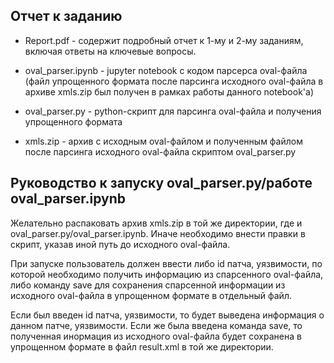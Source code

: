 ## Отчет к заданию
- Report.pdf - содержит подробный отчет к 1-му и 2-му заданиям, включая ответы на ключевые вопросы.

- oval_parser.ipynb - jupyter notebook с кодом парсерса oval-файла (файл упрощенного формата после парсинга исходного oval-файла в архиве xmls.zip был получен в рамках работы данного notebook'а)

- oval_parser.py - python-скрипт для парсинга oval-файла и получения упрощенного формата

- xmls.zip - архив с исходным oval-файлом и полученным файлом после парсинга исходного oval-файла скриптом oval_parser.py

## Руководство к запуску oval_parser.py/работе oval_parser.ipynb
Желательно распаковать архив xmls.zip в той же директории, где и oval_parser.py/oval_parser.ipynb. Иначе необходимо внести правки в скрипт, указав иной путь до исходного oval-файла.

При запуске пользователь должен ввести либо id патча, уязвимости, по которой необходимо получить информацию из спарсенного oval-файла, либо команду save для сохранения спарсенной информации из исходного oval-файла в упрощенном формате в отдельный файл.

Если был введен id патча, уязвимости, то будет выведена информация о данном патче, уязвимости. Если же была введена команда save, то полученная инормация из исходного oval-файла будет сохранена в упрощенном формате в файл result.xml в той же директории.

